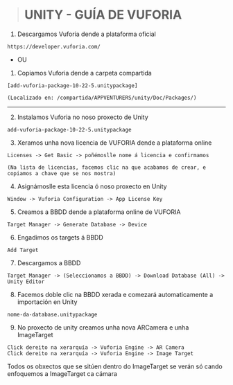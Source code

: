 
> # UNITY - GUÍA DE VUFORIA


1) Descargamos Vuforia dende a plataforma oficial

```
https://developer.vuforia.com/
```

- OU

1) Copiamos Vuforia dende a carpeta compartida

```
[add-vuforia-package-10-22-5.unitypackage]

(Localizado en: /compartida/APPVENTURERS/unity/Doc/Packages/)
```
---
2) Instalamos Vuforia no noso proxecto de Unity

```
add-vuforia-package-10-22-5.unitypackage
```

3) Xeramos unha nova licencia de VUFORIA dende a plataforma online

```
Licenses -> Get Basic -> poñémoslle nome á licencia e confirmamos

(Na lista de licencias, facemos clic na que acabamos de crear, e copiamos a chave que se nos mostra)
```

4) Asignámoslle esta licencia ó noso proxecto en Unity

```
Window -> Vuforia Configuration -> App License Key
```

5) Creamos a BBDD dende a plataforma online de VUFORIA

```
Target Manager -> Generate Database -> Device
```

6) Engadimos os targets á BBDD

```
Add Target
```

7) Descargamos a BBDD

```
Target Manager -> (Seleccionamos a BBDD) -> Download Database (All) -> Unity Editor
```

8) Facemos doble clic na BBDD xerada e comezará automaticamente a importación en Unity
```
nome-da-database.unitypackage
```

9) No proxecto de unity creamos unha nova ARCamera e unha ImageTarget
```
Click dereito na xerarquía -> Vuforia Engine -> AR Camera
Click dereito na xerarquía -> Vuforia Engine -> Image Target

```

Todos os obxectos que se sitúen dentro do ImageTarget se verán só cando enfoquemos a ImageTarget ca cámara
